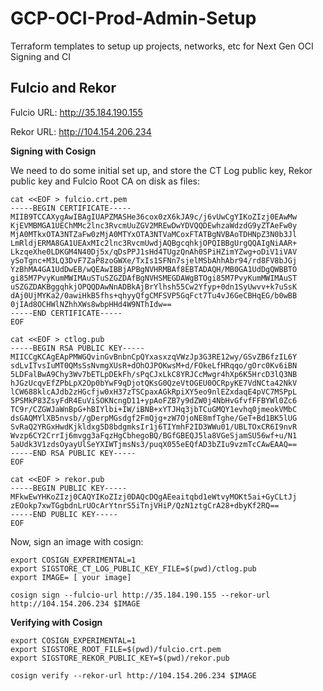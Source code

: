 # GCP-OCI-Prod-Admin-Setup
Terraform templates to setup up projects, networks, etc for Next Gen OCI Signing and CI

## Fulcio and Rekor

Fulcio URL: http://35.184.190.155

Rekor URL: http://104.154.206.234

**Signing with Cosign**

We need to do some initial set up, and store the CT Log public key, Rekor public key and Fulcio Root CA on disk as files:

```
cat <<EOF > fulcio.crt.pem
-----BEGIN CERTIFICATE-----
MIIB9TCCAXygAwIBAgIUAPZMASHe36cox0zX6kJA9c/j6vUwCgYIKoZIzj0EAwMw
KjEVMBMGA1UEChMMc2lnc3RvcmUuZGV2MREwDwYDVQQDEwhzaWdzdG9yZTAeFw0y
MjA0MTkxOTA3NTZaFw0zMjA0MTYxOTA3NTVaMCoxFTATBgNVBAoTDHNpZ3N0b3Jl
LmRldjERMA8GA1UEAxMIc2lnc3RvcmUwdjAQBgcqhkjOPQIBBgUrgQQAIgNiAAR+
LkzqeXhe0LDKGM4N40Dj5x/qDsPPJ1sHd4TUgzQnAh0SPiHZimYZwg+oDiV1iVAV
ySoTgnc+M3LQ3DvF7ZaP8zoGWXe/TxIs1SFNn7sjelMSbAhhAbr94/rd8FV8bJGj
YzBhMA4GA1UdDwEB/wQEAwIBBjAPBgNVHRMBAf8EBTADAQH/MB0GA1UdDgQWBBTO
gi85M7PvyKumMWIMAuSTuSZGZDAfBgNVHSMEGDAWgBTOgi85M7PvyKumMWIMAuST
uSZGZDAKBggqhkjOPQQDAwNnADBkAjBrYlhsh55Cw2Yfyp+0dn1SyUwvv+k7uSsK
dAj0UjMYKa2/0awiHkB5fhs+qhyyQfgCMFSVP5GqFct7Tu4vJ6GeCBHqEG/b0wBB
0jIAd8OCHWlNZhhXWs8wbpHHd4W9NThIdw==
-----END CERTIFICATE-----
EOF
```

```
cat <<EOF > ctlog.pub
-----BEGIN RSA PUBLIC KEY-----
MIICCgKCAgEApPMWGQvinGvBnbnCpQYxasxzqVWzJp3G3RE12wy/GSvZB6fzIL6Y
sdLvITvsIuMT0QMsSsNvmgXUsR+dOhOJPOKwsM+d/FOkeLfHRqqo/gOrc0Kv6iBN
5LDFalBwA9Chy3Wv7bETLpDEkFh/sPqCJxLkC8YRJCcMwgr4hXp6K5HrcD3lQ3NB
hJGzUcqvEfZPbLpX2Op0bYwF9qDjotQKsG0QzeVtOGEU0OCRpyKE7VdNCta42NkV
lCW688klcAJdb2zHGcfjw0xH37zTSCpaxAGkRpiXY5eo9nlEZxdaqE4pVC7MSPpL
5PSMkP83ZsyFdR4EuViSOKNcngD11+ypAoFZB7y9dZW0j4NbHvGfvfFFBYWl0Zc6
TC9r/CZGWJaWnBpG+hBIYlbi+IW/iBNB+xYTJHq3jbTCuGMQY1evhq0jmeokVMbC
dsGAQMYlXB5nvsb//gDerpMGsdgf2FmQjg+zW7OjoNE8mfTghe/GeT+Bd1BK5lUG
SvRaQ2YRGxHwdKjkldxg5D8bdgmksIr1j6TIYmhF2ID3WWu01/UBLTOxCR6I9nvR
Wvzp6CY2CrrIj6mvgg3aFqzHgCbhegoBQ/BGfGBEQJ5la8VGeSjamSU56wf+u/N1
5aUdk3V1zdsOyayUlSeYXIWTjmsNs3/puqX055eEQfAD3bZIu9vzmTcCAwEAAQ==
-----END RSA PUBLIC KEY-----
EOF
```

```
cat <<EOF > rekor.pub
-----BEGIN PUBLIC KEY-----
MFkwEwYHKoZIzj0CAQYIKoZIzj0DAQcDQgAEeaitqbd1eWtvyMOKt5ai+GyCLtJj
zEOokp7xwTGgbdnLrUOcArYtnrS5iTnjVHiP/QzN1ztgCrA28+dbyKf2RQ==
-----END PUBLIC KEY-----
EOF
```

Now, sign an image with cosign:

```
export COSIGN_EXPERIMENTAL=1
export SIGSTORE_CT_LOG_PUBLIC_KEY_FILE=$(pwd)/ctlog.pub
export IMAGE= [ your image]

cosign sign --fulcio-url http://35.184.190.155 --rekor-url http://104.154.206.234 $IMAGE
```

**Verifying with Cosign**

```
export COSIGN_EXPERIMENTAL=1
export SIGSTORE_ROOT_FILE=$(pwd)/fulcio.crt.pem
export SIGSTORE_REKOR_PUBLIC_KEY=$(pwd)/rekor.pub 

cosign verify --rekor-url http://104.154.206.234 $IMAGE
```
